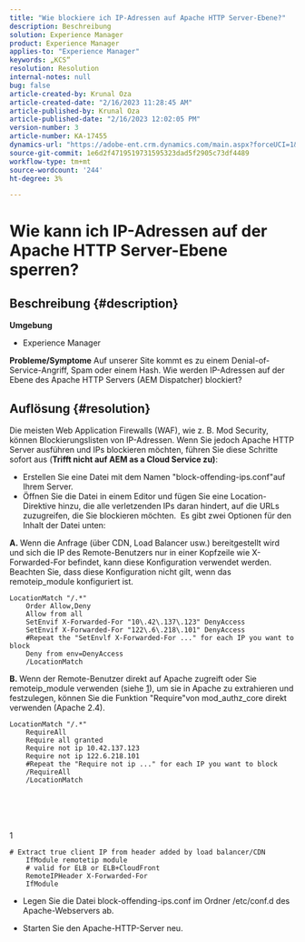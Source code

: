 ```yaml
---
title: "Wie blockiere ich IP-Adressen auf Apache HTTP Server-Ebene?"
description: Beschreibung
solution: Experience Manager
product: Experience Manager
applies-to: "Experience Manager"
keywords: „KCS“
resolution: Resolution
internal-notes: null
bug: false
article-created-by: Krunal Oza
article-created-date: "2/16/2023 11:28:45 AM"
article-published-by: Krunal Oza
article-published-date: "2/16/2023 12:02:05 PM"
version-number: 3
article-number: KA-17455
dynamics-url: "https://adobe-ent.crm.dynamics.com/main.aspx?forceUCI=1&pagetype=entityrecord&etn=knowledgearticle&id=9dedd710-edad-ed11-aad1-6045bd006793"
source-git-commit: 1e6d2f4719519731595323dad5f2905c73df4489
workflow-type: tm+mt
source-wordcount: '244'
ht-degree: 3%

---
```


# Wie kann ich IP-Adressen auf der Apache HTTP Server-Ebene sperren?

## Beschreibung {#description}

<b>Umgebung</b>
- Experience Manager



<b>Probleme/Symptome</b>
Auf unserer Site kommt es zu einem Denial-of-Service-Angriff, Spam oder einem Hash. Wie werden IP-Adressen auf der Ebene des Apache HTTP Servers (AEM Dispatcher) blockiert?


## Auflösung {#resolution}


Die meisten Web Application Firewalls (WAF), wie z. B. Mod Security, können Blockierungslisten von IP-Adressen. Wenn Sie jedoch Apache HTTP Server ausführen und IPs blockieren möchten, führen Sie diese Schritte sofort aus (<b>Trifft nicht auf AEM as a Cloud Service zu)</b>:

- Erstellen Sie eine Datei mit dem Namen &quot;block-offending-ips.conf&quot;auf Ihrem Server.
- Öffnen Sie die Datei in einem Editor und fügen Sie eine Location-Direktive hinzu, die alle verletzenden IPs daran hindert, auf die URLs zuzugreifen, die Sie blockieren möchten.  Es gibt zwei Optionen für den Inhalt der Datei unten:


<b>A. </b>Wenn die Anfrage (über CDN, Load Balancer usw.) bereitgestellt wird und sich die IP des Remote-Benutzers nur in einer Kopfzeile wie X-Forwarded-For befindet, kann diese Konfiguration verwendet werden. Beachten Sie, dass diese Konfiguration nicht gilt, wenn das remoteip_module konfiguriert ist.


```
LocationMatch "/.*"
    Order Allow,Deny
    Allow from all
    SetEnvif X-Forwarded-For "10\.42\.137\.123" DenyAccess
    SetEnvif X-Forwarded-For "122\.6\.218\.101" DenyAccess
    #Repeat the "SetEnvlf X-Forwarded-For ..." for each IP you want to block
    Deny from env=DenyAccess
    /LocationMatch
```




<b>B. </b>Wenn der Remote-Benutzer direkt auf Apache zugreift oder Sie remoteip_module verwenden (siehe [1](https://helpx.adobe.com/experience-manager/kb/block-ips-apache-http-server.html#remoteip_module)), um sie in Apache zu extrahieren und festzulegen, können Sie die Funktion &quot;Require&quot;von mod_authz_core direkt verwenden (Apache 2.4).


```
LocationMatch "/.*"
    RequireAll
    Require all granted
    Require not ip 10.42.137.123
    Require not ip 122.6.218.101
    #Repeat the "Require not ip ..." for each IP you want to block
    /RequireAll
    /LocationMatch
```

<br><br> <br><br>
1


```
# Extract true client IP from header added by load balancer/CDN
    IfModule remotetip module
    # valid for ELB or ELB+CloudFront
    RemoteIPHeader X-Forwarded-For
    IfModule
```


- Legen Sie die Datei block-offending-ips.conf im Ordner /etc/conf.d des Apache-Webservers ab.


- Starten Sie den Apache-HTTP-Server neu.



